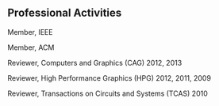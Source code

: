 ## Professional Activities


Member, IEEE

Member, ACM

Reviewer, Computers and Graphics (CAG) 2012, 2013 

Reviewer, High Performance Graphics (HPG) 2012, 2011, 2009 

Reviewer, Transactions on Circuits and Systems (TCAS) 2010

